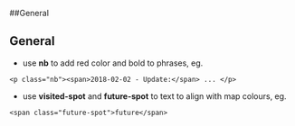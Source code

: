 ##General

## General
* use **nb** to add red color and bold to phrases, eg.
```
<p class="nb"><span>2018-02-02 - Update:</span> ... </p>
```
* use **visited-spot** and **future-spot** to text to align with map colours, eg.
```
<span class="future-spot">future</span>
```
